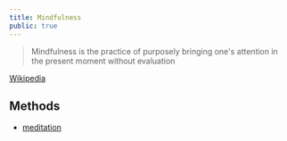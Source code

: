 ```yaml
---
title: Mindfulness
public: true
---
```


> Mindfulness is the practice of purposely bringing one's attention in the present moment without evaluation

[Wikipedia](https://en.wikipedia.org/wiki/Mindfulness)

## Methods

* [meditation](/wellness/meditation/)
